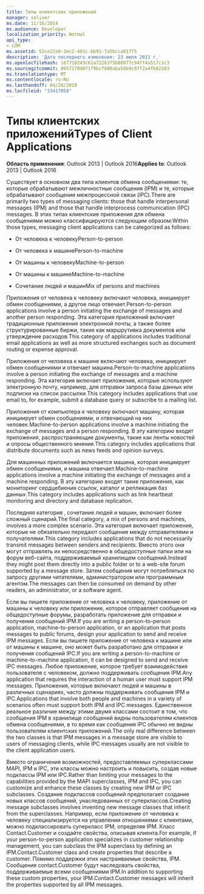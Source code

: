 ```yaml
---
title: Типы клиентских приложений
manager: soliver
ms.date: 11/16/2014
ms.audience: Developer
localization_priority: Normal
api_type:
- COM
ms.assetid: 52ce22a9-3ec2-481c-bb91-7a5bcca817f5
description: 'Дата последнего изменения: 23 июля 2011 г.'
ms.openlocfilehash: 167710243c61a7226375b88977c94ff4a517c1c3
ms.sourcegitcommit: 8657170d071f9bcf680aba50b9c07f2a4fb82283
ms.translationtype: MT
ms.contentlocale: ru-RU
ms.lasthandoff: 04/28/2019
ms.locfileid: "33417058"
---
```

# <a name="types-of-client-applications"></a><span data-ttu-id="06eec-103">Типы клиентских приложений</span><span class="sxs-lookup"><span data-stu-id="06eec-103">Types of Client Applications</span></span>

  
  
<span data-ttu-id="06eec-104">**Область применения**: Outlook 2013 | Outlook 2016</span><span class="sxs-lookup"><span data-stu-id="06eec-104">**Applies to**: Outlook 2013 | Outlook 2016</span></span> 
  
<span data-ttu-id="06eec-105">Существует в основном два типа клиентов обмена сообщениями: те, которые обрабатывают межличностные сообщения (IPM) и те, которые обрабатывают сообщения межпроцессной связи (IPC).</span><span class="sxs-lookup"><span data-stu-id="06eec-105">There are primarily two types of messaging clients: those that handle interpersonal messages (IPM) and those that handle interprocess communication (IPC) messages.</span></span> <span data-ttu-id="06eec-106">В этих типах клиентские приложения для обмена сообщениями можно классифицируются следующим образом:</span><span class="sxs-lookup"><span data-stu-id="06eec-106">Within those types, messaging client applications can be categorized as follows:</span></span>
  
- <span data-ttu-id="06eec-107">От человека к человеку</span><span class="sxs-lookup"><span data-stu-id="06eec-107">Person-to-person</span></span>
    
- <span data-ttu-id="06eec-108">От человека к машине</span><span class="sxs-lookup"><span data-stu-id="06eec-108">Person-to-machine</span></span>
    
- <span data-ttu-id="06eec-109">От машины к человеку</span><span class="sxs-lookup"><span data-stu-id="06eec-109">Machine-to-person</span></span>
    
- <span data-ttu-id="06eec-110">От машины к машине</span><span class="sxs-lookup"><span data-stu-id="06eec-110">Machine-to-machine</span></span>
    
- <span data-ttu-id="06eec-111">Сочетание людей и машин</span><span class="sxs-lookup"><span data-stu-id="06eec-111">Mix of persons and machines</span></span>
    
<span data-ttu-id="06eec-112">Приложения от человека к человеку включают человека, инициирует обмен сообщениями, а другое лицо отвечает.</span><span class="sxs-lookup"><span data-stu-id="06eec-112">Person-to-person applications involve a person initiating the exchange of messages and another person responding.</span></span> <span data-ttu-id="06eec-113">Эта категория приложений включает традиционные приложения электронной почты, а также более структурированные биржи, такие как маршрутивка документов или утверждение расходов.</span><span class="sxs-lookup"><span data-stu-id="06eec-113">This category of applications includes traditional email applications as well as more structured exchanges such as document routing or expense approval.</span></span>
  
<span data-ttu-id="06eec-114">Приложения от человека к машине включают человека, инициирует обмен сообщениями и отвечает машина.</span><span class="sxs-lookup"><span data-stu-id="06eec-114">Person-to-machine applications involve a person initiating the exchange of messages and a machine responding.</span></span> <span data-ttu-id="06eec-115">Эта категория включает приложения, которые используют электронную почту, например, для отправки запроса базы данных или подписки на список рассылки.</span><span class="sxs-lookup"><span data-stu-id="06eec-115">This category includes applications that use email to, for example, submit a database query or subscribe to a mailing list.</span></span>
  
<span data-ttu-id="06eec-116">Приложения от компьютера к человеку включают машину, которая инициирует обмен сообщениями, и отвечающий на них человек.</span><span class="sxs-lookup"><span data-stu-id="06eec-116">Machine-to-person applications involve a machine initiating the exchange of messages and a person responding.</span></span> <span data-ttu-id="06eec-117">В эту категорию входят приложения, распространяющие документы, такие как ленты новостей и опросы общественного мнения.</span><span class="sxs-lookup"><span data-stu-id="06eec-117">This category includes applications that distribute documents such as news feeds and opinion surveys.</span></span>
  
<span data-ttu-id="06eec-118">Для машинных приложений включается машина, которая инициирует обмен сообщениями, и машина отвечает.</span><span class="sxs-lookup"><span data-stu-id="06eec-118">Machine-to-machine applications involve a machine initiating the exchange of messages and a machine responding.</span></span> <span data-ttu-id="06eec-119">В эту категорию входят такие приложения, как мониторинг сердцебиения ссылок, каталог и репликация баз данных.</span><span class="sxs-lookup"><span data-stu-id="06eec-119">This category includes applications such as link heartbeat monitoring and directory and database replication.</span></span>
  
<span data-ttu-id="06eec-120">Последняя категория , сочетание людей и машин, включает более сложный сценарий.</span><span class="sxs-lookup"><span data-stu-id="06eec-120">The final category, a mix of persons and machines, involves a more complex scenario.</span></span> <span data-ttu-id="06eec-121">Эта категория включает приложения, которые не обязательно передают сообщения между отправителями и получателями.</span><span class="sxs-lookup"><span data-stu-id="06eec-121">This category includes applications that do not necessarily transmit messages between senders and recipients.</span></span> <span data-ttu-id="06eec-122">Вместо этого они могут отправлять их непосредственно в общедоступные папки или на форум веб-сайта, поддерживаемый хранилищем сообщений.</span><span class="sxs-lookup"><span data-stu-id="06eec-122">Instead they might post them directly into a public folder or to a web-site forum supported by a message store.</span></span> <span data-ttu-id="06eec-123">Затем сообщения могут потребляться по запросу другими читателями, администратором или программным агентом.</span><span class="sxs-lookup"><span data-stu-id="06eec-123">The messages can then be consumed on demand by other readers, an administrator, or a software agent.</span></span>
  
<span data-ttu-id="06eec-124">Если вы пишете приложение от человека к человеку, приложение от машины к человеку или приложение, которое отправляет сообщения на общедоступные форумы, разработать приложение для отправки и получения сообщений IPM.</span><span class="sxs-lookup"><span data-stu-id="06eec-124">If you are writing a person-to-person application, machine-to-person application, or an application that posts messages to public forums, design your application to send and receive IPM messages.</span></span> <span data-ttu-id="06eec-125">Если вы пишете приложение от человека к машине или от машины к машине, оно может быть разработано для отправки и получения сообщений IPC.</span><span class="sxs-lookup"><span data-stu-id="06eec-125">If you are writing a person-to-machine or machine-to-machine application, it can be designed to send and receive IPC messages.</span></span> <span data-ttu-id="06eec-126">Любое приложение, которое требует взаимодействия пользователя с человеком, должно поддерживать сообщения IPM.</span><span class="sxs-lookup"><span data-stu-id="06eec-126">Any application that requires the interaction of a human user must support IPM messages.</span></span> <span data-ttu-id="06eec-127">Приложения, которые включают людей и машины в различных сценариях, часто должны поддерживать сообщения IPM и IPC.</span><span class="sxs-lookup"><span data-stu-id="06eec-127">Applications that involve both people and machines in a variety of scenarios often must support both IPM and IPC messages.</span></span> <span data-ttu-id="06eec-128">Единственное реальное различие между этими двумя классами состоит в том, что сообщения IPM в хранилище сообщений видны пользователям клиентов обмена сообщениями, в то время как сообщения IPC обычно не видны пользователям клиентских приложений.</span><span class="sxs-lookup"><span data-stu-id="06eec-128">The only real difference between the two classes is that IPM messages in a message store are visible to users of messaging clients, while IPC messages usually are not visible to the client application users.</span></span> 
  
<span data-ttu-id="06eec-129">Вместо ограничения возможностей, предоставляемых суперклассами MAPI, IPM и IPC, эти классы можно настроить и повысить, создав новые подклассы IPM или IPC.</span><span class="sxs-lookup"><span data-stu-id="06eec-129">Rather than limiting your messages to the capabilities provided by the MAPI superclasses, IPM and IPC, you can customize and enhance these classes by creating new IPM or IPC subclasses.</span></span> <span data-ttu-id="06eec-130">Создание подклассов сообщений предполагает создание новых классов сообщений, унаследованных от суперклассов.</span><span class="sxs-lookup"><span data-stu-id="06eec-130">Creating message subclasses involves inventing new message classes that inherit from the superclasses.</span></span> <span data-ttu-id="06eec-131">Например, если приложение от человека к человеку специализируется на управлении отношениями с клиентами, можно подклассировать суперкласс IPM, определяя IPM. Класс Contact.Customer и создайте свойства, описывая клиента.</span><span class="sxs-lookup"><span data-stu-id="06eec-131">For example, if your person-to-person application specializes in customer relationship management, you can subclass the IPM superclass by defining an IPM.Contact.Customer class and create properties that describe a customer.</span></span> <span data-ttu-id="06eec-132">Помимо поддержки этих настраиваемые свойства, IPM. Сообщения contact.Customer будут наследовать свойства, поддерживаемые всеми сообщениями IPM.</span><span class="sxs-lookup"><span data-stu-id="06eec-132">In addition to supporting these custom properties, your IPM.Contact.Customer messages will inherit the properties supported by all IPM messages.</span></span>
  


